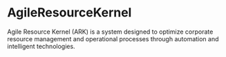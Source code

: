 # AgileResourceKernel
Agile Resource Kernel (ARK) is a system designed to optimize corporate resource management and operational processes through automation and intelligent technologies.
